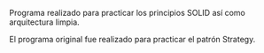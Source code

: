 Programa realizado para practicar los principios SOLID así como arquitectura limpia. 

El programa original fue realizado para practicar el patrón Strategy.